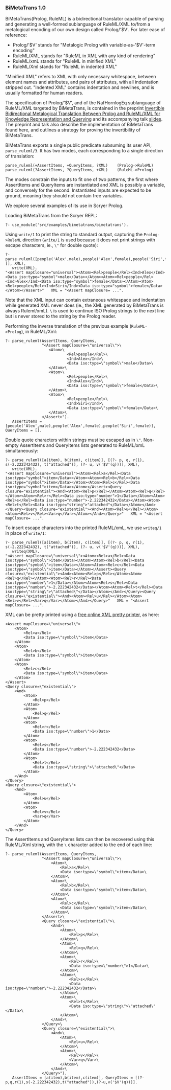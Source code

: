 ### BiMetaTrans 1.0

BiMetaTrans(Prolog, RuleML) is a bidirectional translator capable of
parsing and generating a well-formed sublanguage of RuleML/XML to/from
a metalogical encoding of our own design called Prolog/'$V'. For later
ease of reference:

* Prolog/'$V' stands for "Metalogic Prolog with variable-as-'$V'-term encoding"
* RuleML/XML stands for "RuleML in XML with any kind of rendering"
* RuleML/xmL stands for "RuleML in minified XML"
* RuleML/Xml stands for "RuleML in indented XML"

"Minified XML" refers to XML with only necessary whitespace, between
element names and attributes, and pairs of attributes, with all
indentation stripped out. "Indented XML" contains indentation and
newlines, and is usually formatted for human readers.

The specification of Prolog/'$V', and of the NafHornlogEq sublanguage
of RuleML/XML targeted by BiMetaTrans, is contained in the preprint
[Invertible Bidirectional Metalogical Translation Between Prolog and
RuleML/XML for Knowledge Representation and
Querying](http://ruleml.org/papers/RuleMLXMLBiDirTransScryer.pdf) and
its accompanying talk
[slides](http://ruleml.org/talks/RuleMLXMLBiDirTransScryer-talk.pdf). The
preprint and talk also describe the implementation of BiMetaTrans
found here, and outlines a strategy for proving the invertibility of
BiMetaTrans.

BiMetaTrans exports a single public predicate subsuming its user
API, `parse_ruleml/3`. It has two modes, each corresponding to a single
direction of translation:

```
parse_ruleml(+AssertItems, +QueryItems, ?XML)    (Prolog->RuleML)
parse_ruleml(?AssertItems, ?QueryItems, +XML)    (RuleML->Prolog)
```

The modes constrain the inputs to fit one of two patterns, the
first where AssertItems and QueryItems are instantiated and XML is
possibly a variable, and conversely for the second. Instantiated
inputs are expected to be ground, meaning they should not contain
free variables.

We explore several examples of its use in Scryer Prolog.

Loading BiMetaTrans from the Scryer REPL:

```
?- use_module('src/examples/bimetatrans/bimetatrans').
```

Using `write/1` to print the string to standard output, capturing the
`Prolog->RuleML` direction (`write/1` is used because it does not
print strings with escape characters, ie., `\"` for double quote):

```
?- parse_ruleml([people('Alex',male),people('Alex',female),people('Siri',female)], [], XML),
   write(XML).
"<Assert mapClosure="universal"><Atom><Rel>people</Rel><Ind>Alex</Ind><Data iso:type="symbol">male</Data></Atom><Atom><Rel>people</Rel><Ind>Alex</Ind><Data iso:type="symbol">female</Data></Atom><Atom><Rel>people</Rel><Ind>Siri</Ind><Data iso:type="symbol">female</Data></Atom></Assert>"   XML = "<Assert mapClosure= ...".
```

Note that the XML input can contain extraneous whitespace and
indentation while generated XML never does (ie., the XML generated by
BiMetaTrans is always Ruleml/xmL). `\` is used to continue ISO Prolog
strings to the next line but is never stored to the string by the
Prolog reader.

Performing the inverse translation of the previous example
(`RuleML->Prolog`), in RuleML/Xml:

```
?- parse_ruleml(AssertItems, QueryItems,
                "<Assert mapClosure=\"universal\">\
                   <Atom>\
                           <Rel>people</Rel>\
                           <Ind>Alex</Ind>\
                           <Data iso:type=\"symbol\">male</Data>\
                   </Atom>\
                   <Atom>\
                           <Rel>people</Rel>\
                           <Ind>Alex</Ind>\
                           <Data iso:type=\"symbol\">female</Data>\
                   </Atom>\
                   <Atom>\
                           <Rel>people</Rel>\
                           <Ind>Siri</Ind>\
                           <Data iso:type=\"symbol\">female</Data>\
                   </Atom>\
                </Assert>").
   AssertItems = [people('Alex',male),people('Alex',female),people('Siri',female)], QueryItems = [].
```

Double quote characters within strings must be escaped as in
`\"`. Non-empty AssertItems and QueryItems lists generated to
RuleML/xmL simultaneously:

```
?- parse_ruleml([a(item), b(item), c(item)], [(?- p, q, r(1), s(-2.222342432), t("attached")), (?- u, v('$V'(q)))], XML),
   write(XML).
"<Assert mapClosure="universal"><Atom><Rel>a</Rel><Data iso:type="symbol">item</Data></Atom><Atom><Rel>b</Rel><Data iso:type="symbol">item</Data></Atom><Atom><Rel>c</Rel><Data iso:type="symbol">item</Data></Atom></Assert><Query closure="existential"><And><Atom><Rel>p</Rel></Atom><Atom><Rel>q</Rel></Atom><Atom><Rel>r</Rel><Data iso:type="number">1</Data></Atom><Atom><Rel>s</Rel><Data iso:type="number">-2.222342432</Data></Atom><Atom><Rel>t</Rel><Data iso:type="string">"attached"</Data></Atom></And></Query><Query closure="existential"><And><Atom><Rel>u</Rel></Atom><Atom><Rel>v</Rel><Var>q</Var></Atom></And></Query>"   XML = "<Assert mapClosure= ...".
```

To insert escape characters into the printed RuleML/xmL, we use
`writeq/1` in place of `write/1`:

```
?- parse_ruleml([a(item), b(item), c(item)], [(?- p, q, r(1), s(-2.222342432), t("attached")), (?- u, v('$V'(q)))], XML),
   writeq(XML).
"<Assert mapClosure=\"universal\"><Atom><Rel>a</Rel><Data iso:type=\"symbol\">item</Data></Atom><Atom><Rel>b</Rel><Data iso:type=\"symbol\">item</Data></Atom><Atom><Rel>c</Rel><Data iso:type=\"symbol\">item</Data></Atom></Assert><Query closure=\"existential\"><And><Atom><Rel>p</Rel></Atom><Atom><Rel>q</Rel></Atom><Atom><Rel>r</Rel><Data iso:type=\"number\">1</Data></Atom><Atom><Rel>s</Rel><Data iso:type=\"number\">-2.222342432</Data></Atom><Atom><Rel>t</Rel><Data iso:type=\"string\">\"attached\"</Data></Atom></And></Query><Query closure=\"existential\"><And><Atom><Rel>u</Rel></Atom><Atom><Rel>v</Rel><Var>q</Var></Atom></And></Query>"   XML = "<Assert mapClosure= ...".
```

XML can be pretty printed using a [free online XML pretty
printer](https://codebeautify.org/xmlviewer), as here:

```
<Assert mapClosure=\"universal\">
	<Atom>
		<Rel>a</Rel>
		<Data iso:type=\"symbol\">item</Data>
	</Atom>
	<Atom>
		<Rel>b</Rel>
		<Data iso:type=\"symbol\">item</Data>
	</Atom>
	<Atom>
		<Rel>c</Rel>
		<Data iso:type=\"symbol\">item</Data>
	</Atom>
</Assert>
<Query closure=\"existential\">
	<And>
		<Atom>
			<Rel>p</Rel>
		</Atom>
		<Atom>
			<Rel>q</Rel>
		</Atom>
		<Atom>
			<Rel>r</Rel>
			<Data iso:type=\"number\">1</Data>
		</Atom>
		<Atom>
			<Rel>s</Rel>
			<Data iso:type=\"number\">-2.222342432</Data>
		</Atom>
		<Atom>
			<Rel>t</Rel>
			<Data iso:type=\"string\">\"attached\"</Data>
		</Atom>
	</And>
</Query>
<Query closure=\"existential\">
	<And>
		<Atom>
			<Rel>u</Rel>
		</Atom>
		<Atom>
			<Rel>v</Rel>
			<Var>q</Var>
		</Atom>
	</And>
</Query>
```

The AssertItems and QueryItems lists can then be recovered using this
RuleML/Xml string, with the `\` character added to the end of each
line:

```
?- parse_ruleml(AssertItems, QueryItems,
                "<Assert mapClosure=\"universal\">\
                    <Atom>\
                        <Rel>a</Rel>\
                        <Data iso:type=\"symbol\">item</Data>\
                    </Atom>\
                    <Atom>\
                        <Rel>b</Rel>\
                        <Data iso:type=\"symbol\">item</Data>\
                    </Atom>\
                    <Atom>\
                        <Rel>c</Rel>\
                        <Data iso:type=\"symbol\">item</Data>\
                    </Atom>\
                </Assert>\
                <Query closure=\"existential\">\
                    <And>\
                        <Atom>\
                            <Rel>p</Rel>\
                        </Atom>\
                        <Atom>\
                            <Rel>q</Rel>\
                        </Atom>\
                        <Atom>\
                            <Rel>r</Rel>\
                            <Data iso:type=\"number\">1</Data>\
                        </Atom>\
                        <Atom>\
                            <Rel>s</Rel>\
                            <Data iso:type=\"number\">-2.222342432</Data>\
                        </Atom>\
                        <Atom>\
                            <Rel>t</Rel>\
                            <Data iso:type=\"string\">\"attached\"</Data>\
                        </Atom>\
                    </And>\
                </Query>\
                <Query closure=\"existential\">\
                    <And>\
                        <Atom>\
                            <Rel>u</Rel>\
                        </Atom>\
                        <Atom>\
                            <Rel>v</Rel>\
                            <Var>q</Var>\
                        </Atom>\
                    </And>\
                </Query>").
   AssertItems = [a(item),b(item),c(item)], QueryItems = [(?-p,q,r(1),s(-2.222342432),t("attached")),(?-u,v('$V'(q)))].
```
